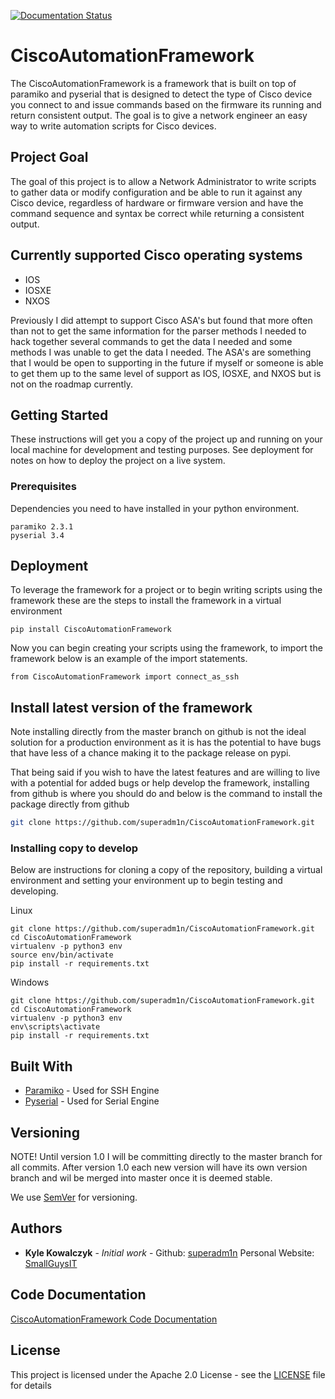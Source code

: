 [![Documentation Status](https://readthedocs.org/projects/ciscoautomationframework/badge/?version=latest)](https://ciscoautomationframework.readthedocs.io/en/latest/?badge=latest)

# CiscoAutomationFramework

The CiscoAutomationFramework is a framework that is built on top of paramiko and pyserial that is designed to detect the type of Cisco device you connect to and issue commands based on the firmware its running and return consistent output. The goal is to give a network engineer an easy way to write automation scripts for Cisco devices.

## Project Goal

The goal of this project is to allow a Network Administrator to write scripts to gather data or modify configuration and be able to  run it against any Cisco device, regardless of hardware or firmware version and have the command sequence and syntax be correct while returning a consistent output.

## Currently supported Cisco operating systems

- IOS
- IOSXE
- NXOS

Previously I did attempt to support Cisco ASA's but found that more often than not to get the same
information for the parser methods I needed to hack together several commands to get the data
I needed and some methods I was unable to get the data I needed. The ASA's are something that I
would be open to supporting in the future if myself or someone is able to get them up to the same
level of support as IOS, IOSXE, and NXOS but is not on the roadmap currently.

## Getting Started

These instructions will get you a copy of the project up and running on your local machine for development and testing purposes. See deployment for notes on how to deploy the project on a live system.

### Prerequisites

Dependencies you need to have installed in your python environment.

```
paramiko 2.3.1
pyserial 3.4
```



## Deployment

To leverage the framework for a project or to begin writing scripts using the framework these are the steps to install the framework in a virtual environment

```
pip install CiscoAutomationFramework
```

Now you can begin creating your scripts using the framework, to import the framework below is an example of the import statements.

```
from CiscoAutomationFramework import connect_as_ssh
```

## Install latest version of the framework
Note installing directly from the master branch on github is not the ideal solution for a production
environment as it is has the potential to have bugs that have less of a chance making it to the package
release on pypi.

That being said if you wish to have the latest features and are willing to live with a potential 
 for added bugs or help develop the framework, installing from github is where you should do and below
 is the command to install the package directly from github
```bash
git clone https://github.com/superadm1n/CiscoAutomationFramework.git
```

### Installing copy to develop

Below are instructions for cloning a copy of the repository, building a virtual environment and setting your environment up to begin testing and developing.

Linux
```
git clone https://github.com/superadm1n/CiscoAutomationFramework.git
cd CiscoAutomationFramework
virtualenv -p python3 env
source env/bin/activate
pip install -r requirements.txt
```

Windows

```
git clone https://github.com/superadm1n/CiscoAutomationFramework.git
cd CiscoAutomationFramework
virtualenv -p python3 env
env\scripts\activate
pip install -r requirements.txt
```

## Built With

* [Paramiko](http://www.paramiko.org/) - Used for SSH Engine
* [Pyserial](https://pythonhosted.org/pyserial/) - Used for Serial Engine


## Versioning

NOTE! Until version 1.0 I will be committing directly to the master branch for all commits. 
After version 1.0 each new version will have its own version branch and wil be merged into master
once it is deemed stable.

We use [SemVer](http://semver.org/) for versioning.

## Authors

* **Kyle Kowalczyk** - *Initial work* - Github: [superadm1n](https://github.com/superadm1n) Personal Website: [SmallGuysIT](https://smallguysit.com)

## Code Documentation
[CiscoAutomationFramework Code Documentation](http://git.smallguysit.com/)

## License

This project is licensed under the Apache 2.0 License - see the [LICENSE](https://github.com/superadm1n/CiscoAutomationFramework/blob/master/LICENSE) file for details

